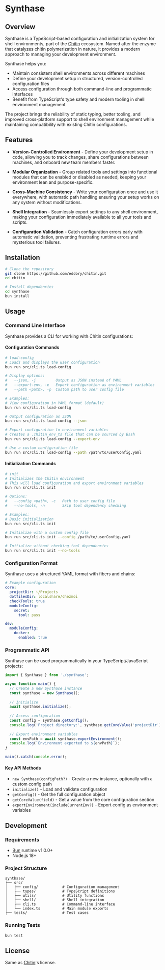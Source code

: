 # Synthase

## Overview

Synthase is a TypeScript-based configuration and initialization system for shell environments, part of the [Chitin](https://github.com/edobry/chitin) ecosystem. Named after the enzyme that catalyzes chitin polymerization in nature, it provides a modern approach to managing your development environment.

Synthase helps you:
- Maintain consistent shell environments across different machines
- Define your development setup in structured, version-controlled configuration files
- Access configuration through both command-line and programmatic interfaces
- Benefit from TypeScript's type safety and modern tooling in shell environment management

The project brings the reliability of static typing, better tooling, and improved cross-platform support to shell environment management while maintaining compatibility with existing Chitin configurations.

## Features

- **Version-Controlled Environment** - Define your development setup in code, allowing you to track changes, share configurations between machines, and onboard new team members faster.

- **Modular Organization** - Group related tools and settings into functional modules that can be enabled or disabled as needed, keeping your environment lean and purpose-specific.

- **Cross-Machine Consistency** - Write your configuration once and use it everywhere, with automatic path handling ensuring your setup works on any system without modifications.

- **Shell Integration** - Seamlessly export settings to any shell environment, making your configuration immediately available to all your tools and scripts.

- **Configuration Validation** - Catch configuration errors early with automatic validation, preventing frustrating runtime errors and mysterious tool failures.

## Installation

```bash
# Clone the repository
git clone https://github.com/edobry/chitin.git
cd chitin

# Install dependencies 
cd synthase
bun install
```

## Usage

### Command Line Interface

Synthase provides a CLI for working with Chitin configurations:

#### Configuration Commands

```bash
# load-config
# Loads and displays the user configuration
bun run src/cli.ts load-config

# Display options:
#   --json, -j         Output as JSON instead of YAML
#   --export-env, -e   Export configuration as environment variables
#   --path <path>, -p  Custom path to user config file

# Examples:
# View configuration in YAML format (default)
bun run src/cli.ts load-config

# Output configuration as JSON
bun run src/cli.ts load-config --json

# Export configuration to environment variables
# Creates a .chitin_env_ts file that can be sourced by Bash
bun run src/cli.ts load-config --export-env

# Use a custom configuration file
bun run src/cli.ts load-config --path /path/to/userConfig.yaml
```

#### Initialization Commands

```bash
# init
# Initializes the Chitin environment
# This will load configuration and export environment variables
bun run src/cli.ts init

# Options:
#   --config <path>, -c   Path to user config file
#   --no-tools, -n        Skip tool dependency checking

# Examples:
# Basic initialization
bun run src/cli.ts init

# Initialize with a custom config file
bun run src/cli.ts init --config /path/to/userConfig.yaml

# Initialize without checking tool dependencies
bun run src/cli.ts init --no-tools
```

### Configuration Format

Synthase uses a structured YAML format with fibers and chains:

```yaml
# Example configuration
core:
  projectDir: ~/Projects
  dotfilesDir: localshare/chezmoi
  checkTools: true
  moduleConfig:
    secret:
      tool: pass

dev:
  moduleConfig:
    docker:
      enabled: true
```

### Programmatic API

Synthase can be used programmatically in your TypeScript/JavaScript projects:

```typescript
import { Synthase } from './synthase';

async function main() {
  // Create a new Synthase instance
  const synthase = new Synthase();
  
  // Initialize
  await synthase.initialize();
  
  // Access configuration
  const config = synthase.getConfig();
  console.log('Project directory:', synthase.getCoreValue('projectDir'));
  
  // Export environment variables
  const envPath = await synthase.exportEnvironment();
  console.log(`Environment exported to ${envPath}`);
}

main().catch(console.error);
```

#### Key API Methods

- `new Synthase(configPath?)` - Create a new instance, optionally with a custom config path
- `initialize()` - Load and validate configuration
- `getConfig()` - Get the full configuration object
- `getCoreValue(field)` - Get a value from the core configuration section
- `exportEnvironment(includeCurrentEnv?)` - Export config as environment variables

## Development

### Requirements

- [Bun](https://bun.sh/) runtime v1.0.0+
- Node.js 18+

### Project Structure

```
synthase/
├── src/
│   ├── config/           # Configuration management
│   ├── types/            # TypeScript definitions
│   ├── utils/            # Utility functions 
│   ├── shell/            # Shell integration
│   ├── cli.ts            # Command-line interface
│   └── index.ts          # Main module exports
├── tests/                # Test cases
```

### Running Tests

```bash
bun test
```

## License

Same as [Chitin](https://github.com/edobry/chitin)'s license.
